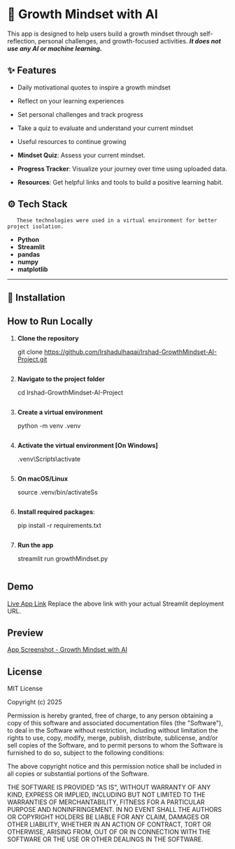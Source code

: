 #  🌱 Growth Mindset with AI

This app is designed to help users build a growth mindset through self-reflection, personal challenges, and growth-focused activities.
***It does not use any AI or machine learning.***



## ✨ Features

- Daily motivational quotes to inspire a growth mindset
- Reflect on your learning experiences
- Set personal challenges and track progress
- Take a quiz to evaluate and understand your current mindset
- Useful resources to continue growing

- **Mindset Quiz**: Assess your current mindset.
- **Progress Tracker**: Visualize your journey over time using uploaded data.
- **Resources**: Get helpful links and tools to build a positive learning habit.


## ⚙️ Tech Stack
       These technologies were used in a virtual environment for better project isolation.
- **Python**
- **Streamlit**
- **pandas**
- **numpy**
- **matplotlib**

---

## 🔧 Installation

## How to Run Locally

1. **Clone the repository**

   git clone https://github.com/Irshadulhaqai/Irshad-GrowthMindset-AI-Project.git
   ```
2. **Navigate to the project folder**

   cd Irshad-GrowthMindset-AI-Project
   ```
3. **Create a virtual environment**
   
   python -m venv .venv
   ```
4. **Activate the virtual environment  [On Windows]**

   .venv\Scripts\activate
   ```
5. **On macOS/Linux**

   source .venv/bin/activateSs
   ```
6. **Install required packages**:
   
   pip install -r requirements.txt
   ```
7. **Run the app**

   streamlit run growthMindset.py
   ```

## Demo

[Live App Link](https://irshad-growthmindset-ai-project-6iugxj9wijhwlrrnbrklmd.streamlit.app)
Replace the above link with your actual Streamlit deployment URL.

## Preview

[App Screenshot - Growth Mindset with AI ](/app-screenshot.png)


## License

MIT License

Copyright (c) 2025 

Permission is hereby granted, free of charge, to any person obtaining a copy of this software 
and associated documentation files (the "Software"), to deal in the Software without restriction, 
including without limitation the rights to use, copy, modify, merge, publish, distribute, sublicense, 
and/or sell copies of the Software, and to permit persons to whom the Software is furnished to do so, 
subject to the following conditions:

The above copyright notice and this permission notice shall be included in all copies 
or substantial portions of the Software.

THE SOFTWARE IS PROVIDED "AS IS", WITHOUT WARRANTY OF ANY KIND, EXPRESS OR IMPLIED, 
INCLUDING BUT NOT LIMITED TO THE WARRANTIES OF MERCHANTABILITY, FITNESS FOR A PARTICULAR PURPOSE 
AND NONINFRINGEMENT. IN NO EVENT SHALL THE AUTHORS OR COPYRIGHT HOLDERS BE LIABLE FOR ANY CLAIM, 
DAMAGES OR OTHER LIABILITY, WHETHER IN AN ACTION OF CONTRACT, TORT OR OTHERWISE, ARISING FROM, OUT OF 
OR IN CONNECTION WITH THE SOFTWARE OR THE USE OR OTHER DEALINGS IN THE SOFTWARE.

